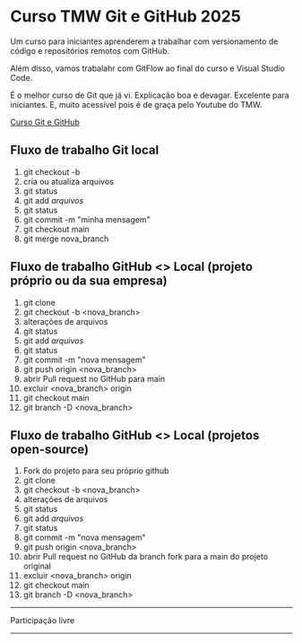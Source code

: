 # Curso TMW Git e GitHub 2025
Um curso para iniciantes aprenderem a trabalhar com 
versionamento de código e repositórios remotos com GitHub.

Além disso, vamos trabalahr com GitFlow ao final do curso e 
Visual Studio Code.

É o melhor curso de Git que já vi. Explicação boa e devagar. 
Excelente para iniciantes. E, muito acessível pois é de graça 
pelo Youtube do TMW.

[Curso Git e GitHub](https://youtube.com/playlist?list=PLvlkVRRKOYFQyKmdrassLNxkzSMM6tcSL&si=TaFYLOe2bisyHKbk)

## Fluxo de trabalho Git local

01. git checkout -b <nova-branch>
02. cria ou atualiza arquivos
03. git status
05. git add *arquivos*
06. git status
07. git commit -m "minha mensagem"
08. git checkout main
09. git merge nova_branch

## Fluxo de trabalho GitHub <> Local (projeto próprio ou da sua empresa)

01. git clone <endereco do projeto>
02. git checkout -b <nova_branch>
03. alterações de arquivos
04. git status
05. git add *arquivos*
06. git status
07. git commit -m "nova mensagem"
08. git push origin <nova_branch>
09. abrir Pull request no GitHub para main
10. excluir <nova_branch> origin
11. git checkout main
12. git branch -D <nova_branch>

## Fluxo de trabalho GitHub <> Local (projetos open-source)

01. Fork do projeto para seu próprio github
02. git clone <endereco do projeto fork>
03. git checkout -b <nova_branch>
04. alterações de arquivos
05. git status
06. git add *arquivos*
07. git status
08. git commit -m "nova mensagem"
09. git push origin <nova_branch>
10. abrir Pull request no GitHub da branch fork para a main do projeto original
11. excluir <nova_branch> origin
12. git checkout main
13. git branch -D <nova_branch>

-------------------------------------------------------

Participação livre

-------------------------------------------------------
